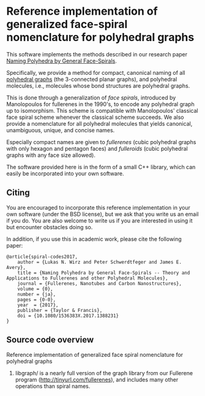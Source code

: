 # Reference implementation of generalized face-spiral nomenclature for polyhedral graphs

This software implements the methods described in our research paper
[Naming Polyhedra by General Face-Spirals](https://doi.org/10.1080/1536383X.2017.1388231).

Specifically, we provide a method for compact, canonical naming of all
[polyhedral graphs](https://en.wikipedia.org/wiki/Polyhedral_graph)
(the 3-connected planar graphs), and polyhedral molecules, i.e.,
molecules whose bond structures are polyhedral graphs.

This is done through a generalization of <em>face spirals</em>,
introduced by Manolopoulos for fullerenes in the 1990's, to encode any
polyhedral graph up to isomorphism. This scheme is compatible with
Manolopoulos' classical face spiral scheme whenever the classical
scheme succeeds. We also provide a nomenclature for all polyhedral
molecules that yields canonical, unambiguous, unique, and concise
names.

Especially compact names are given to <em>fullerenes</em> (cubic
polyhedral graphs with only hexagon and pentagon faces) and
<em>fulleroids</em> (cubic polyhedral graphs with any face size
allowed).

The software provided here is in the form of a small C++ library,
which can easily be incorporated into your own software. 

## Citing

You are encouraged to incorporate this reference implementation in
your own software (under the BSD license), but we ask that you write
us an email if you do. You are also welcome to write us if you are
interested in using it but encounter obstacles doing so.

In addition, if you use this in academic work, please cite the
following paper:

```
@article{spiral-codes2017,
	author = {Lukas N. Wirz and Peter Schwerdtfeger and James E. Avery},
	title = {Naming Polyhedra by General Face-Spirals -- Theory and Applications to Fullerenes and other Polyhedral Molecules},
	journal = {Fullerenes, Nanotubes and Carbon Nanostructures},
	volume = {0},
	number = {ja},
	pages = {0-0},
	year  = {2017},
	publisher = {Taylor & Francis},
	doi = {10.1080/1536383X.2017.1388231}
}
```

## Source code overview

Reference implementation of generalized face spiral nomenclature for polyhedral graphs

1. libgraph/ is a nearly full version of the graph library from our
   Fullerene program (http://tinyurl.com/fullerenes), and includes many
   other operations than spiral names.
